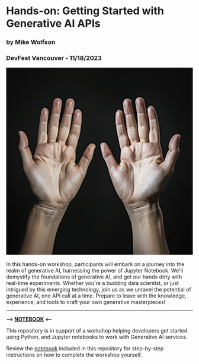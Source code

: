 # Hands-on: Getting Started with Generative AI APIs
### by Mike Wolfson
### **DevFest Vancouver** - 11/18/2023

![GenerativeAI Created Hands](./assets/hands.png)

In this hands-on workshop, participants will embark on a journey into the realm of generative AI, harnessing the power of Jupyter Notebook. We'll demystify the foundations of generative AI, and get our hands dirty with real-time experiments. Whether you're a budding data scientist, or just intrigued by this emerging technology, join us as we unravel the potential of generative AI, one API call at a time. Prepare to leave with the knowledge, experience, and tools to craft your own generative masterpieces!

***

**--> [NOTEBOOK](./handsOnGenAI.ipynb) <--**

This repository is in support of a workshop helping developers get started using Python, and Jupyter notebooks to work with Generative AI services.

Review the [notebook](./handsOnGenAI.ipynb) included in this repository for step-by-step instructions on how to complete the workshop yourself.





